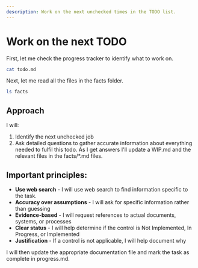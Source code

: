```yaml
---
description: Work on the next unchecked times in the TODO list.
---
```


# Work on the next TODO

First, let me check the progress tracker to identify what to work on.

```bash
cat todo.md
```

Next, let me read all the files in the facts folder.

```bash
ls facts
```

## Approach

I will:
1. Identify the next unchecked job
2. Ask detailed questions to gather accurate information about everything needed to fulfil this todo.  As I get answers I'll update a WIP.md and the relevant files in the facts/*.md files.

## Important principles:
- **Use web search** - I will use web search to find information specific to the task.
- **Accuracy over assumptions** - I will ask for specific information rather than guessing
- **Evidence-based** - I will request references to actual documents, systems, or processes
- **Clear status** - I will help determine if the control is Not Implemented, In Progress, or Implemented
- **Justification** - If a control is not applicable, I will help document why

I will then update the appropriate documentation file and mark the task as complete in progress.md.
